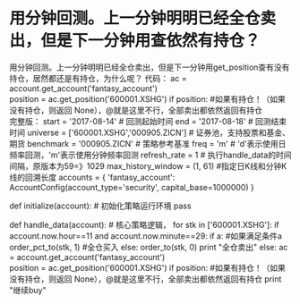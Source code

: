 # 用分钟回测。上一分钟明明已经全仓卖出，但是下一分钟用查依然有持仓？

用分钟回测。上一分钟明明已经全仓卖出，但是下一分钟用get_position查有没有持仓，居然都还是有持仓，为什么呢？
代码：
            ac = account.get_account('fantasy_account')    
            position = ac.get_position('600001.XSHG')
			if position: #如果有持仓！（如果没有持仓，则返回 None），@就是这里不行，全部卖出都依然返回有持仓            
完整版：
start = '2017-08-14'                       # 回测起始时间
end = '2017-08-18'                         # 回测结束时间
universe = ['600001.XSHG','000905.ZICN']         # 证券池，支持股票和基金、期货
benchmark = '000905.ZICN'                        # 策略参考基准
freq = 'm'                                 # 'd'表示使用日频率回测，'m'表示使用分钟频率回测
refresh_rate = 1                          # 执行handle_data的时间间隔，原版本为59=》1029
max_history_window = (1, 61) #指定日K线和分钟K线的回溯长度
accounts = {
    'fantasy_account': AccountConfig(account_type='security', capital_base=1000000)
}

def initialize(account):                   # 初始化策略运行环境
    pass

def handle_data(account):                  # 核心策略逻辑，
    for stk in  ['600001.XSHG']:
        if  account.now.hour==11 and account.now.minute==29:
			    if a: #如果满足条件a 
                	order_pct_to(stk, 1)  #全仓买入 
                else:
                	order_to(stk, 0)
            		print "全仓卖出"
		else:
            ac = account.get_account('fantasy_account')    
            position = ac.get_position('600001.XSHG')
            if position: #如果有持仓！（如果没有持仓，则返回 None），@就是这里不行，全部卖出都依然返回有持仓
            	print "继续buy"